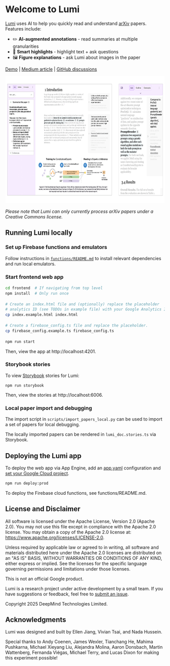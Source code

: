 # Welcome to Lumi

[Lumi](https://lumi.withgoogle.com) uses AI to help you quickly read and understand [arXiv](https://arxiv.org/) papers. Features include:

- ✏️ **AI-augmented annotations** - read summaries at multiple granularities
- 🔖 **Smart highlights** - highlight text + ask questions
- 🖼️ **Figure explanations** - ask Lumi about images in the paper

[Demo](https://lumi.withgoogle.com) | [Medium article](https://medium.com/people-ai-research/read-smarter-not-harder-with-lumi-6a1a8210ccc7) | [GitHub discussions](https://github.com/PAIR-code/lumi/discussions)

<img src="assets/combined_desktop_mobile.png" alt-text="Screenshots of Lumi desktop and mobile views" height="400" />

*Please note that Lumi can only currently process arXiv papers under a Creative Commons license.*

## Running Lumi locally

### Set up Firebase functions and emulators

Follow instructions in
[`functions/README.md`](https://github.com/PAIR-code/lumi/tree/main/functions)
to install relevant dependencies and run local emulators.

### Start frontend web app

```bash
cd frontend  # If navigating from top level
npm install  # Only run once

# Create an index.html file and (optionally) replace the placeholder
# analytics ID (see TODOs in example file) with your Google Analytics ID
cp index.example.html index.html

# Create a firebase_config.ts file and replace the placeholder.
cp firebase_config.example.ts firebase_config.ts

npm run start
```

Then, view the app at http://localhost:4201.

### Storybook stories

To view [Storybook](https://storybook.js.org/docs) stories for Lumi:

```
npm run storybook
```

Then, view the stories at http://localhost:6006.

### Local paper import and debugging

The import script in `scripts/import_papers_local.py` can be used to import a
set of papers for local debugging.

The locally imported papers can be rendered in `lumi_doc.stories.ts`
via Storybook.

## Deploying the Lumi app

To deploy the web app via App Engine, add an
[app.yaml](https://cloud.google.com/appengine/docs/standard/reference/app-yaml?tab=node.js)
configuration and
[set your Google Cloud project](https://cloud.google.com/sdk/gcloud/reference/config/set).

```bash
npm run deploy:prod
```

To deploy the Firebase cloud functions, see functions/README.md.

## License and Disclaimer

All software is licensed under the Apache License, Version 2.0 (Apache 2.0).
You may not use this file except in compliance with the Apache 2.0 license.
You may obtain a copy of the Apache 2.0 license at:
https://www.apache.org/licenses/LICENSE-2.0.

Unless required by applicable law or agreed to in writing, all software and
materials distributed here under the Apache 2.0 licenses are distributed on an
"AS IS" BASIS, WITHOUT WARRANTIES OR CONDITIONS OF ANY KIND, either express or
implied. See the licenses for the specific language governing permissions and
limitations under those licenses.

This is not an official Google product.

Lumi is a research project under active development by a small
team. If you have suggestions or feedback, feel free to
[submit an issue](https://github.com/pair-code/lumi/issues).

Copyright 2025 DeepMind Technologies Limited.

## Acknowledgments

Lumi was designed and built by Ellen Jiang, Vivian Tsai, and Nada Hussein.

Special thanks to Andy Coenen, James Wexler, Tianchang He, Mahima Pushkarna, Michael Xieyang Liu, Alejandra Molina, Aaron Donsbach, Martin Wattenberg, Fernanda Viégas, Michael Terry, and Lucas Dixon for making this experiment possible!
